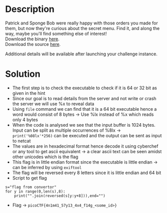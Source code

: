 
# Description
Patrick and Sponge Bob were really happy with those orders you made for them, but now they're curious about the secret menu. Find it, and along the way, maybe you'll find something else of interest!   
Download the binary [here](https://artifacts.picoctf.net/c_mimas/43/format-string-1).   
Download the source [here](https://artifacts.picoctf.net/c_mimas/43/format-string-1.c).

Additional details will be available after launching your challenge instance.

# Solution
- The first step is to check the executable to check if it is 64 or 32 bit as given in the hint
- Since our goal is to read details from the server and not write or crash the server we will use %x to reveal data
- Using `file` command we can find that it is a 64 bit executable hence a word would consist of 8 bytes -> Use %lx instead of %x which reads only 4 bytes
- When the code is analysed we see that the input buffer is 1024 bytes. Input can be split as multiple occurrences of %8lx -> `print('%08lx'*256)` can be executed and the output can be sent as input to netcat 
- The values are in hexadecimal format hence decode it using cyberchef or any tool to get ascii equivalent -> a clear ascii text can be seen amidst other unicodes which is the flag
- This flag is in little endian format since the executable is little endian -> can be inferred by using `exiftool`
- The flag will be reversed every 8 letters since it is little endian and 64 bit 
- Script to get flag
```
s="flag from convertor"
for y in range(0,len(s),8):
    print("".join(reversed(s[y:y+8])),end="")
```

- Flag -> `picoCTF{4n1m41_57y13_4x4_f14g_<some_id>}`